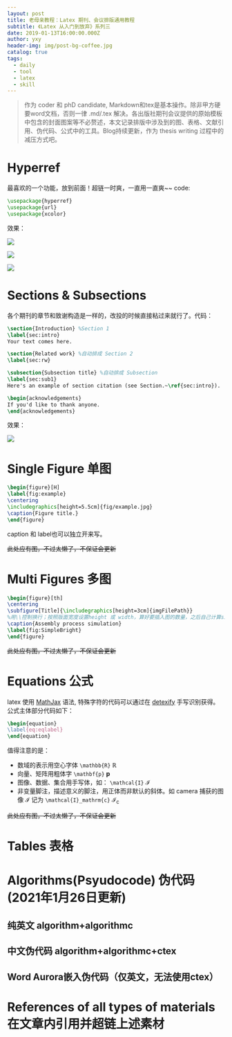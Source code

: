 ```yaml
---
layout: post
title: 老母亲教程：Latex 期刊、会议排版通用教程
subtitle: 《Latex 从入门到放弃》系列三
date: 2019-01-13T16:00:00.000Z
author: yxy
header-img: img/post-bg-coffee.jpg
catalog: true
tags:
  - daily
  - tool
  - latex
  - skill
---
```


> 作为 coder 和 phD candidate, Markdown和tex是基本操作。除非甲方硬要word文档，否则一律 .md/.tex 解决。各出版社期刊会议提供的原始模板中包含的封面图案等不必赘述，本文记录排版中涉及到的图、表格、文献引用、伪代码、公式中的工具。Blog持续更新，作为 thesis writing 过程中的减压方式吧。

# Hyperref

最喜欢的一个功能，放到前面！超链一时爽，一直用一直爽~~ code:

```latex
\usepackage{hyperref}
\usepackage{url}
\usepackage{xcolor}
```

效果：

![](https://pt.sjtu.edu.cn/picbucket/95136_154752494908.png)

![](https://pt.sjtu.edu.cn/picbucket/95136_154752503783.png)

![](https://pt.sjtu.edu.cn/picbucket/95136_154752511482.png)

# Sections & Subsections

各个期刊的章节和致谢构造是一样的，改投的时候直接粘过来就行了。代码：

```latex
\section{Introduction} %Section 1
\label{sec:intro}
Your text comes here.

\section{Related work} %自动排成 Section 2
\label{sec:rw}

\subsection{Subsection title} %自动排成 Subsection
\label{sec:sub1}
Here's an example of section citation (see Section.~\ref{sec:intro}).

\begin{acknowledgements}
If you'd like to thank anyone.
\end{acknowledgements}
```

效果：

![](https://pt.sjtu.edu.cn/picbucket/95136_154752553572.png)

# Single Figure 单图

```latex
\begin{figure}[H]
\label{fig:example}
\centering
\includegraphics[height=5.5cm]{fig/example.jpg}
\caption{Figure title.}
\end{figure}
```

caption 和 label也可以独立开来写。

~~此处应有图，不过太懒了，不保证会更新~~

# Multi Figures 多图

```latex
\begin{figure}[th]
\centering
\subfigure[Title]{\includegraphics[height=3cm]{imgFilePath}}
%用\\控制换行；按照版面宽度设置height 或 width，算好要插入图的数量，之后自己计算size。
\caption{Assembly process simulation}
\label{fig:SimpleBright}
\end{figure}
```

~~此处应有图，不过太懒了，不保证会更新~~

# Equations 公式

latex 使用 [MathJax](http://meta.math.stackexchange.com/questions/5020/mathjax-basic-tutorial-and-quick-reference) 语法, 特殊字符的代码可以通过在 [detexify](http://detexify.kirelabs.org/classify.html) 手写识别获得。 公式主体部分代码如下：

```latex
\begin{equation}
\label{eq:eqlabel}
\end{equation}
```

值得注意的是：

- 数域的表示用空心字体 `\mathbb{R}` $\mathbb{R}$
- 向量、矩阵用粗体字 `\mathbf{p}` $\mathbf{p}$
- 图像、数据、集合用手写体，如： `\mathcal{I}` $\mathcal{I}$
- 非变量脚注，描述意义的脚注，用正体而非默认的斜体。如 camera 捕获的图像 $\mathcal{I}$ 记为 `\mathcal{I}_mathrm{c}` $\mathcal{I}_\mathrm{c}$

~~此处应有图，不过太懒了，不保证会更新~~

# Tables 表格

# Algorithms(Psyudocode) 伪代码(2021年1月26日更新)
## 纯英文 algorithm+algorithmc
## 中文伪代码 algorithm+algorithmc+ctex
## Word Aurora嵌入伪代码（仅英文，无法使用ctex）

# References of all types of materials 在文章内引用并超链上述素材
